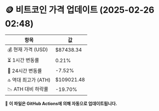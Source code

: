 # 🪙 비트코인 가격 업데이트 (2025-02-26 02:48)

| 항목                | 값 |
|--------------------|----------------|
| 💰 현재 가격 (USD) | $87438.34 |
| ⏳ 1시간 변동률    | 0.21% |
| 📆 24시간 변동률   | -7.52% |
| 🔝 역대 최고가 (ATH) | $109021.48 |
| 📉 ATH 대비 하락률 | -19.70% |

🔄 **이 파일은 GitHub Actions에 의해 자동으로 업데이트됩니다.**
